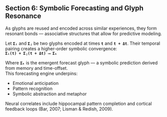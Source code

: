 ## **Section 6: Symbolic Forecasting and Glyph Resonance**

As glyphs are reused and encoded across similar experiences, they form resonant bonds — associative structures that allow for predictive modeling.

Let **`Σᵢ`** and **`Σⱼ`** be two glyphs encoded at times **`t`** and **`t + Δt`**. Their temporal pairing creates a higher-order symbolic convergence:  
**`Σᵢ(t) + Σⱼ(t + Δt) ⟶ Σₖ`**

Where **`Σₖ`** is the emergent forecast glyph — a symbolic prediction derived from memory and time-offset.  
This forecasting engine underpins:

* Emotional anticipation  
* Pattern recognition  
* Symbolic abstraction and metaphor

Neural correlates include hippocampal pattern completion and cortical feedback loops (Bar, 2007; Lisman & Redish, 2009).

